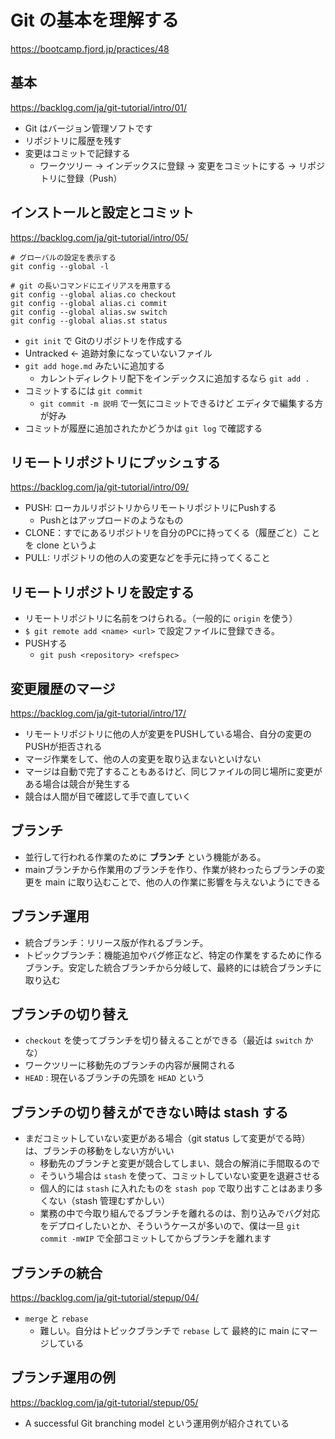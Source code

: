 # Git の基本を理解する

https://bootcamp.fjord.jp/practices/48

## 基本

https://backlog.com/ja/git-tutorial/intro/01/

* Git はバージョン管理ソフトです
* リポジトリに履歴を残す
* 変更はコミットで記録する
  * ワークツリー -> インデックスに登録 -> 変更をコミットにする -> リポジトリに登録（Push）

## インストールと設定とコミット

https://backlog.com/ja/git-tutorial/intro/05/

```
# グローバルの設定を表示する
git config --global -l
```

```
# git の長いコマンドにエイリアスを用意する
git config --global alias.co checkout
git config --global alias.ci commit
git config --global alias.sw switch
git config --global alias.st status
```

* `git init` で Gitのリポジトリを作成する
* Untracked <- 追跡対象になっていないファイル
* `git add hoge.md` みたいに追加する
  * カレントディレクトリ配下をインデックスに追加するなら `git add .`
* コミットするには `git commit`
  * `git commit -m 説明` で一気にコミットできるけど エディタで編集する方が好み
* コミットが履歴に追加されたかどうかは `git log` で確認する

## リモートリポジトリにプッシュする

https://backlog.com/ja/git-tutorial/intro/09/

* PUSH: ローカルリポジトリからリモートリポジトリにPushする
  * Pushとはアップロードのようなもの
* CLONE：すでにあるリポジトリを自分のPCに持ってくる（履歴ごと）ことを clone というよ
* PULL: リポジトリの他の人の変更などを手元に持ってくること

## リモートリポジトリを設定する

* リモートリポジトリに名前をつけられる。（一般的に `origin` を使う）
* `$ git remote add <name> <url>` で設定ファイルに登録できる。
* PUSHする
  * `git push <repository> <refspec>`

## 変更履歴のマージ

https://backlog.com/ja/git-tutorial/intro/17/

* リモートリポジトリに他の人が変更をPUSHしている場合、自分の変更のPUSHが拒否される
* マージ作業をして、他の人の変更を取り込まないといけない
* マージは自動で完了することもあるけど、同じファイルの同じ場所に変更がある場合は競合が発生する
 * 競合は人間が目で確認して手で直していく

## ブランチ

* 並行して行われる作業のために **ブランチ** という機能がある。
* mainブランチから作業用のブランチを作り、作業が終わったらブランチの変更を main に取り込むことで、他の人の作業に影響を与えないようにできる

## ブランチ運用

* 統合ブランチ：リリース版が作れるブランチ。
* トピックブランチ：機能追加やバグ修正など、特定の作業をするために作るブランチ。安定した統合ブランチから分岐して、最終的には統合ブランチに取り込む

## ブランチの切り替え

* `checkout` を使ってブランチを切り替えることができる（最近は `switch` かな）
* ワークツリーに移動先のブランチの内容が展開される
* `HEAD` : 現在いるブランチの先頭を `HEAD` という

## ブランチの切り替えができない時は stash する

* まだコミットしていない変更がある場合（git status して変更がでる時）は、ブランチの移動をしない方がいい
  * 移動先のブランチと変更が競合してしまい、競合の解消に手間取るので
  * そういう場合は `stash` を使って、コミットしていない変更を退避させる
  * 個人的には `stash` に入れたものを `stash pop` で取り出すことはあまり多くない（stash 管理むずかしい）
  * 業務の中で今取り組んでるブランチを離れるのは、割り込みでバグ対応をデプロイしたいとか、そういうケースが多いので、僕は一旦 `git commit -mWIP` で全部コミットしてからブランチを離れます

## ブランチの統合

https://backlog.com/ja/git-tutorial/stepup/04/

* `merge` と `rebase`
  * 難しい。自分はトピックブランチで `rebase` して 最終的に main にマージしている

## ブランチ運用の例

https://backlog.com/ja/git-tutorial/stepup/05/

* A successful Git branching model という運用例が紹介されている
